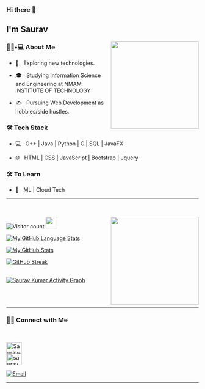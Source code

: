 
### Hi there 👋<h2> I'm Saurav</h2>

<img align='right' src="https://media.giphy.com/media/Lny6Rw04nsOOc/giphy.gif" width="230">

<h3> 👨🏻•💻 About Me </h3>



- 🤔 &nbsp; Exploring new technologies.

- 🎓 &nbsp; Studying Information Science and Engineering at NMAM INSTITUTE OF TECHNOLOGY

- ✍️ &nbsp; Pursuing Web Development as hobbies/side hustles.



<h3>🛠 Tech Stack</h3>



- 💻 &nbsp; C++ | Java | Python | C | SQL | JavaFX

- 🌐 &nbsp; HTML | CSS | JavaScript | Bootstrap | Jquery

<!--

- 🛢 &nbsp; SQL 

- 🔧 &nbsp; Git 

-->



<h3>🛠 To Learn</h3>

- 🔧 &nbsp; ML | Cloud Tech 

<hr>



<br/><br/>
![Visitor count](https://visitor-badge.laobi.icu/badge?page_id=rjsaurav13.rjsaurav13)   <img src="https://media.giphy.com/media/dxn6fRlTIShoeBr69N/giphy.gif" width="30">
<img align='right' src="https://media.giphy.com/media/BmmfETghGOPrW/giphy.gif" width="230">


[![My GitHub Language Stats](https://github-readme-stats.vercel.app/api/top-langs/?username=rjsaurav13&langs_count=5&theme=tokyonight)]()


[![My GitHub Stats](https://github-readme-stats.vercel.app/api/?username=rjsaurav13&count_private=true&theme=tokyonight&showicons=true)]()



[![GitHub Streak](https://github-readme-streak-stats.herokuapp.com/?user=rjsaurav13&theme=tokyonight)]()
<br/>
<br/>

<a href="https://github.com/rjsaurav13/github-readme-activity-graph"><img alt="Saurav Kumar Activity Graph" src="https://activity-graph.herokuapp.com/graph?username=rjsaurav13&bg_color=0D1117&color=5BCDEC&line=5BCDEC&point=FFFFFF&hide_border=true" /></a>

<br><br>

<hr>
<h3> 🤝🏻 Connect with Me </h3>

<br>



<p align="center">

<a href="https://www.linkedin.com/in/sauravkumar1203/" target="blank"><img align="center" src="https://raw.githubusercontent.com/rahuldkjain/github-profile-readme-generator/master/src/images/icons/Social/linked-in-alt.svg" alt="Saurav-Kumar" height="30" width="40" /></a>  
<a href="https://www.instagram.com/saurav.k_/" target="blank"><img align="center" src="https://raw.githubusercontent.com/rahuldkjain/github-profile-readme-generator/master/src/images/icons/Social/instagram.svg" alt="saurav.k_" height="30" width="40" /></a>

<a href="rjsaurav13@gmail.com"><img alt="Email" src="https://img.shields.io/badge/Email-rjsaurav13@gmail.com-blue?style=flat-square&logo=gmail"></a>

</p>










<hr>

